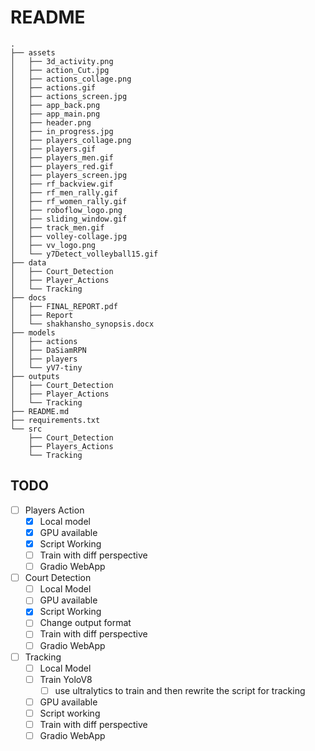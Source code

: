 # README

```
.
├── assets
│   ├── 3d_activity.png
│   ├── action_Cut.jpg
│   ├── actions_collage.png
│   ├── actions.gif
│   ├── actions_screen.jpg
│   ├── app_back.png
│   ├── app_main.png
│   ├── header.png
│   ├── in_progress.jpg
│   ├── players_collage.png
│   ├── players.gif
│   ├── players_men.gif
│   ├── players_red.gif
│   ├── players_screen.jpg
│   ├── rf_backview.gif
│   ├── rf_men_rally.gif
│   ├── rf_women_rally.gif
│   ├── roboflow_logo.png
│   ├── sliding_window.gif
│   ├── track_men.gif
│   ├── volley-collage.jpg
│   ├── vv_logo.png
│   └── y7Detect_volleyball15.gif
├── data
│   ├── Court_Detection
│   ├── Player_Actions
│   └── Tracking
├── docs
│   ├── FINAL_REPORT.pdf
│   ├── Report
│   └── shakhansho_synopsis.docx
├── models
│   ├── actions
│   ├── DaSiamRPN
│   ├── players
│   └── yV7-tiny
├── outputs
│   ├── Court_Detection
│   ├── Player_Actions
│   └── Tracking
├── README.md
├── requirements.txt
└── src
    ├── Court_Detection
    ├── Players_Actions
    └── Tracking
```

## TODO 

- [ ] Players Action
  - [x] Local model
  - [x] GPU available
  - [x] Script Working
  - [ ] Train with diff perspective
  - [ ] Gradio WebApp

- [ ] Court Detection
  - [ ] Local Model
  - [ ] GPU available
  - [x] Script Working
  - [ ] Change output format
  - [ ] Train with diff perspective
  - [ ] Gradio WebApp

- [ ] Tracking
  - [ ] Local Model
  - [ ] Train YoloV8
    - [ ] use ultralytics to train and then rewrite the script for tracking
  - [ ] GPU available
  - [ ] Script working
  - [ ] Train with diff perspective
  - [ ] Gradio WebApp
